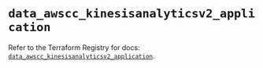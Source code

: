 # `data_awscc_kinesisanalyticsv2_application`

Refer to the Terraform Registry for docs: [`data_awscc_kinesisanalyticsv2_application`](https://registry.terraform.io/providers/hashicorp/awscc/0.70.0/docs/data-sources/kinesisanalyticsv2_application).
